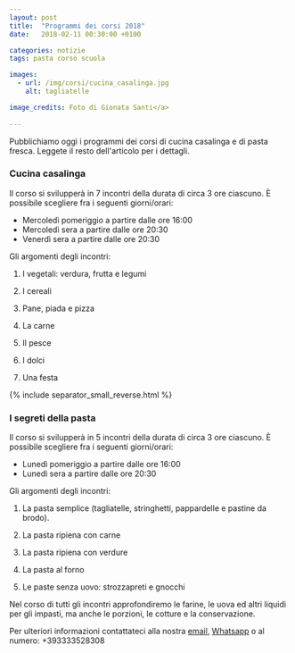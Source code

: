 ```yaml
---
layout: post
title:  "Programmi dei corsi 2018"
date:   2018-02-11 00:30:00 +0100

categories: notizie
tags: pasta corso scuola

images:
  - url: /img/corsi/cucina_casalinga.jpg
    alt: tagliatelle

image_credits: Foto di Gionata Santi</a>
 
---
```


Pubblichiamo oggi i programmi dei corsi di cucina casalinga e di pasta fresca. Leggete il resto dell'articolo per i dettagli.

<!--continua-->

### Cucina casalinga

Il corso si svilupperà in 7 incontri della durata di circa 3 ore ciascuno. È possibile scegliere fra i seguenti giorni/orari:

* Mercoledì pomeriggio a partire dalle ore 16:00 
* Mercoledì sera a partire dalle ore 20:30
* Venerdì sera a partire dalle ore 20:30

Gli argomenti degli incontri:

1. I vegetali: verdura, frutta e legumi

2. I cereali

3. Pane, piada e pizza

4. La carne

5. Il pesce

6. I dolci

7. Una festa

{% include separator_small_reverse.html %}

### I segreti della pasta

Il corso si svilupperà in 5 incontri della durata di circa 3 ore ciascuno. È possibile scegliere fra i seguenti giorni/orari:

* Lunedì pomeriggio a partire dalle ore 16:00 
* Lunedì sera a partire dalle ore 20:30

Gli argomenti degli incontri:
    
1. La pasta semplice (tagliatelle, stringhetti, pappardelle e pastine da brodo).
    
2. La pasta ripiena con carne

3. La pasta ripiena con verdure

4. La pasta al forno

5. Le paste senza uovo: strozzapreti e gnocchi

Nel corso di tutti gli incontri approfondiremo le farine, le uova ed altri liquidi per gli impasti, ma anche le porzioni, le cotture e la conservazione.

Per ulteriori informazioni contattateci alla nostra [email](&#x6d;&#97;&#x69;&#108;&#116;&#111;&#x3a;&#x63;&#x75;&#x63;&#105;&#x6e;&#x61;&#x2e;&#x64;&#x69;&#46;&#108;&#111;&#100;&#x69;&#x40;&#x67;&#109;&#x61;&#105;&#x6c;&#x2e;&#99;&#111;&#109; "Invia email"), [Whatsapp](https://api.whatsapp.com/send?phone=393333528308 "Invia messaggio") o al numero: +393333528308